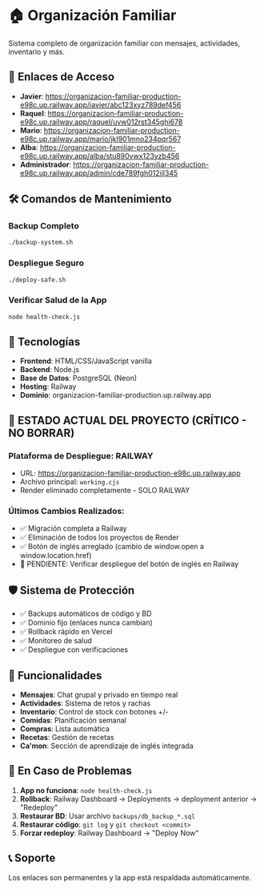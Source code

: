 # 🏠 Organización Familiar

Sistema completo de organización familiar con mensajes, actividades, inventario y más.

## 🔗 Enlaces de Acceso

- **Javier**: https://organizacion-familiar-production-e98c.up.railway.app/javier/abc123xyz789def456
- **Raquel**: https://organizacion-familiar-production-e98c.up.railway.app/raquel/uvw012rst345ghi678
- **Mario**: https://organizacion-familiar-production-e98c.up.railway.app/mario/jkl901mno234pqr567
- **Alba**: https://organizacion-familiar-production-e98c.up.railway.app/alba/stu890vwx123yzb456
- **Administrador**: https://organizacion-familiar-production-e98c.up.railway.app/admin/cde789fgh012ijl345

## 🛠️ Comandos de Mantenimiento

### Backup Completo
```bash
./backup-system.sh
```

### Despliegue Seguro
```bash
./deploy-safe.sh
```

### Verificar Salud de la App
```bash
node health-check.js
```

## 🔧 Tecnologías

- **Frontend**: HTML/CSS/JavaScript vanilla
- **Backend**: Node.js
- **Base de Datos**: PostgreSQL (Neon)
- **Hosting**: Railway
- **Dominio**: organizacion-familiar-production.up.railway.app

## 📝 ESTADO ACTUAL DEL PROYECTO (CRÍTICO - NO BORRAR)

### Plataforma de Despliegue: RAILWAY
- URL: https://organizacion-familiar-production-e98c.up.railway.app
- Archivo principal: `working.cjs`
- Render eliminado completamente - SOLO RAILWAY

### Últimos Cambios Realizados:
- ✅ Migración completa a Railway
- ✅ Eliminación de todos los proyectos de Render
- ✅ Botón de inglés arreglado (cambio de window.open a window.location.href)
- 🔄 PENDIENTE: Verificar despliegue del botón de inglés en Railway

## 🛡️ Sistema de Protección

- ✅ Backups automáticos de código y BD
- ✅ Dominio fijo (enlaces nunca cambian)
- ✅ Rollback rápido en Vercel
- ✅ Monitoreo de salud
- ✅ Despliegue con verificaciones

## 📱 Funcionalidades

- **Mensajes**: Chat grupal y privado en tiempo real
- **Actividades**: Sistema de retos y rachas
- **Inventario**: Control de stock con botones +/-
- **Comidas**: Planificación semanal
- **Compras**: Lista automática
- **Recetas**: Gestión de recetas
- **Ca'mon**: Sección de aprendizaje de inglés integrada

## 🚨 En Caso de Problemas

1. **App no funciona**: `node health-check.js`
2. **Rollback**: Railway Dashboard → Deployments → deployment anterior → "Redeploy"
3. **Restaurar BD**: Usar archivo `backups/db_backup_*.sql`
4. **Restaurar código**: `git log` y `git checkout <commit>`
5. **Forzar redeploy**: Railway Dashboard → "Deploy Now"

## 📞 Soporte

Los enlaces son permanentes y la app está respaldada automáticamente.